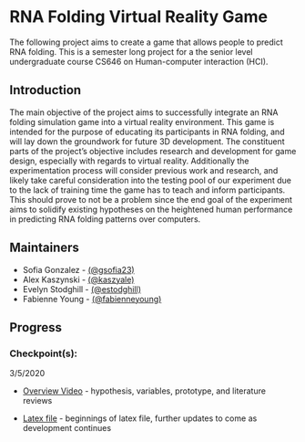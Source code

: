 # RNA Folding Virtual Reality Game

The following project aims to create a game that allows people to predict RNA folding. This is a semester long project for a the senior level undergraduate course CS646 on Human-computer interaction (HCI). 

## Introduction 

The main objective of the project aims to successfully integrate an RNA folding simulation game into a virtual reality environment. This game is intended for the purpose of educating its participants in RNA folding, and will lay down the groundwork for future 3D development. The constituent parts of the project’s objective includes research and development for game design, especially with regards to virtual reality. Additionally the experimentation process will consider previous work and research, and likely take careful consideration into the testing pool of our experiment due to the lack of training time the game has to teach and inform participants. This should prove to not be a problem since the end goal of the experiment aims to solidify existing hypotheses on the heightened human performance in predicting RNA folding patterns over computers.

## Maintainers

* Sofia Gonzalez - [(@gsofia23)](https://github.com/gsofia23)
* Alex Kaszynski - [(@kaszyale)](https://github.com/kaszyale)
* Evelyn Stodghill - [(@estodghill)](https://github.com/estodghill)
* Fabienne Young - [(@fabienneyoung)](https://github.com/fabienneyoung)

## Progress 

### Checkpoint(s):

3/5/2020

* [Overview Video](https://drive.google.com/file/d/1FZOSJJlZ-FsS2GUGHl2F0t5GjgwofBfR/view) - hypothesis, variables, prototype, and literature reviews

* [Latex file](https://www.overleaf.com/read/hkwmrvtcycyd) - beginnings of latex file, further updates to come as development continues 

